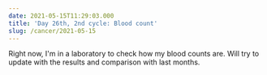 ```yaml
---
date: 2021-05-15T11:29:03.000
title: 'Day 26th, 2nd cycle: Blood count'
slug: /cancer/2021-05-15
---
```


Right now, I'm in a laboratory to check how my blood counts are. Will try to update with the results and comparison with last months.

